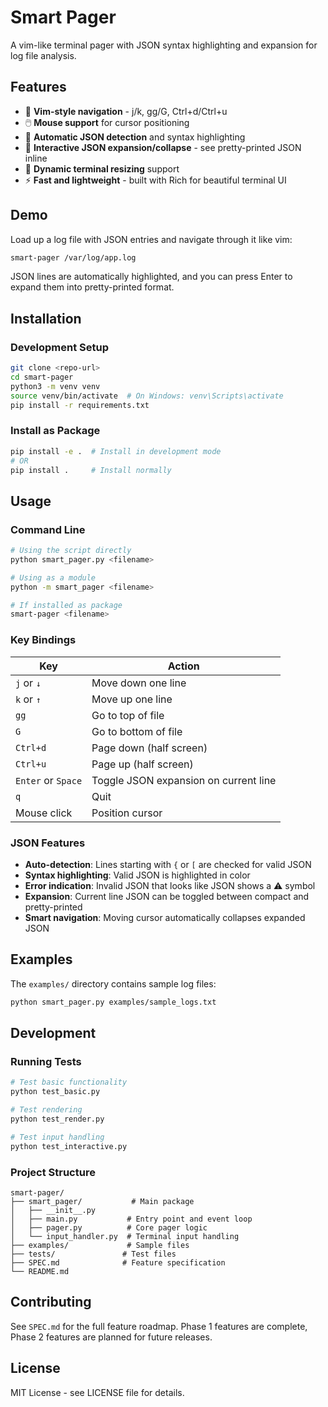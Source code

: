# Smart Pager

A vim-like terminal pager with JSON syntax highlighting and expansion for log file analysis.

## Features

- 🚀 **Vim-style navigation** - j/k, gg/G, Ctrl+d/Ctrl+u
- 🖱️ **Mouse support** for cursor positioning  
- 🎨 **Automatic JSON detection** and syntax highlighting
- 📖 **Interactive JSON expansion/collapse** - see pretty-printed JSON inline
- 📏 **Dynamic terminal resizing** support
- ⚡ **Fast and lightweight** - built with Rich for beautiful terminal UI

## Demo

Load up a log file with JSON entries and navigate through it like vim:

```bash
smart-pager /var/log/app.log
```

JSON lines are automatically highlighted, and you can press Enter to expand them into pretty-printed format.

## Installation

### Development Setup

```bash
git clone <repo-url>
cd smart-pager
python3 -m venv venv
source venv/bin/activate  # On Windows: venv\Scripts\activate
pip install -r requirements.txt
```

### Install as Package

```bash
pip install -e .  # Install in development mode
# OR
pip install .     # Install normally
```

## Usage

### Command Line

```bash
# Using the script directly
python smart_pager.py <filename>

# Using as a module
python -m smart_pager <filename>

# If installed as package
smart-pager <filename>
```

### Key Bindings

| Key | Action |
|-----|--------|
| `j` or `↓` | Move down one line |
| `k` or `↑` | Move up one line |
| `gg` | Go to top of file |
| `G` | Go to bottom of file |
| `Ctrl+d` | Page down (half screen) |
| `Ctrl+u` | Page up (half screen) |
| `Enter` or `Space` | Toggle JSON expansion on current line |
| `q` | Quit |
| Mouse click | Position cursor |

### JSON Features

- **Auto-detection**: Lines starting with `{` or `[` are checked for valid JSON
- **Syntax highlighting**: Valid JSON is highlighted in color
- **Error indication**: Invalid JSON that looks like JSON shows a ⚠ symbol
- **Expansion**: Current line JSON can be toggled between compact and pretty-printed
- **Smart navigation**: Moving cursor automatically collapses expanded JSON

## Examples

The `examples/` directory contains sample log files:

```bash
python smart_pager.py examples/sample_logs.txt
```

## Development

### Running Tests

```bash
# Test basic functionality
python test_basic.py

# Test rendering
python test_render.py

# Test input handling
python test_interactive.py
```

### Project Structure

```
smart-pager/
├── smart_pager/           # Main package
│   ├── __init__.py
│   ├── main.py           # Entry point and event loop
│   ├── pager.py          # Core pager logic
│   └── input_handler.py  # Terminal input handling
├── examples/             # Sample files
├── tests/               # Test files
├── SPEC.md              # Feature specification
└── README.md
```

## Contributing

See `SPEC.md` for the full feature roadmap. Phase 1 features are complete, Phase 2 features are planned for future releases.

## License

MIT License - see LICENSE file for details.
